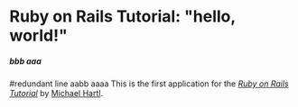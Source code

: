 # Ruby on Rails Tutorial: "hello, world!"
##### bbb aaa
#redundant line aabb aaaa
This is the first application for the
[*Ruby on Rails Tutorial*](http://www.railstutorial.org/)
by [Michael Hartl](http://www.michaelhartl.com/).

